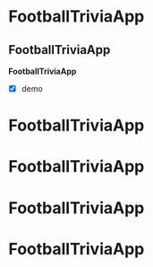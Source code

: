 ﻿# FootballTriviaApp
## FootballTriviaApp
 **FootballTriviaApp**


- [x] demo
# FootballTriviaApp
# FootballTriviaApp
# FootballTriviaApp
# FootballTriviaApp
